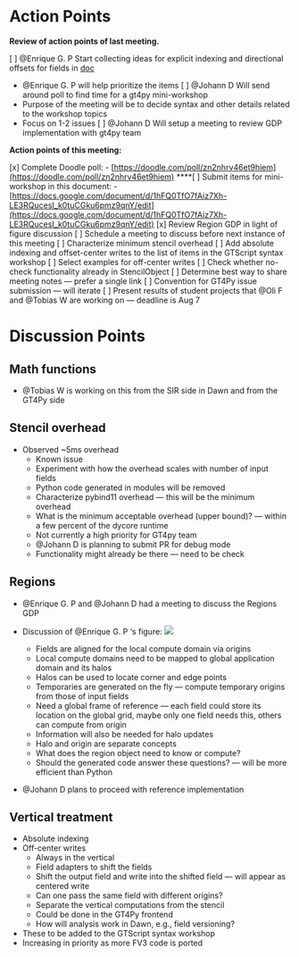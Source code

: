 # Action Points

**Review of action points of last meeting.**

[ ] @Enrique G. P Start collecting ideas for explicit indexing and directional offsets for fields in [doc](https://docs.google.com/document/d/1J0i89ZqITf-s27CrE215OsVI1MWSXx_aC2TZErxbEI8/edit#)
- @Enrique G. P will help prioritize the items
[ ] @Johann D Will send around poll to find time for a gt4py mini-workshop
- Purpose of the meeting will be to decide syntax and other details related to the workshop topics
- Focus on 1-2 issues
[ ] @Johann D Will setup a meeting to review GDP implementation with gt4py team

**Action points of this meeting:**

[x] Complete Doodle poll:
    - [https://doodle.com/poll/zn2nhrv46et9hiem](https://doodle.com/poll/zn2nhrv46et9hiem)
****[ ] Submit items for mini-workshop in this document:
    - [https://docs.google.com/document/d/1hFQ0TfO7fAiz7Xh-LE3RQucesI_k0tuCGku6pmz9qnY/edit](https://docs.google.com/document/d/1hFQ0TfO7fAiz7Xh-LE3RQucesI_k0tuCGku6pmz9qnY/edit)
[x] Review Region GDP in light of figure discussion
[ ] Schedule a meeting to discuss before next instance of this meeting
[ ] Characterize minimum stencil overhead
[ ] Add absolute indexing and offset-center writes to the list of items in the GTScript syntax workshop
[ ] Select examples for off-center writes
[ ] Check whether no-check functionality already in StencilObject
[ ] Determine best way to share meeting notes — prefer a single link
[ ] Convention for GT4Py issue submission — will iterate
[ ] Present results of student projects that @Oli F and @Tobias W are working on — deadline is Aug 7
# Discussion Points
## Math functions
- @Tobias W is working on this from the SIR side in Dawn and from the GT4Py side


## Stencil overhead
- Observed ~5ms overhead
    - Known issue
    - Experiment with how the overhead scales with number of input fields
    - Python code generated in modules will be removed
    - Characterize pybind11 overhead — this will be the minimum overhead
    - What is the minimum acceptable overhead (upper bound)? — within a few percent of the dycore runtime
    - Not currently a high priority for GT4py team
    - @Johann D  is planning to submit PR for debug mode
    - Functionality might already be there — need to be check


## Regions
- @Enrique G. P and @Johann D had a meeting to discuss the Regions GDP
- Discussion of @Enrique G. P ‘s figure:
![](https://paper-attachments.dropbox.com/s_29BD4C5C5F9BC0EB23379F0306EA720B6B6E8B4D3E55F6D0538BC148364F1815_1595348347809_domain_regions_ink.svg)

    - Fields are aligned for the local compute domain via origins
    - Local compute domains need to be mapped to global application domain and its halos
    - Halos can be used to locate corner and edge points
    - Temporaries are generated on the fly — compute temporary origins from those of input fields
    - Need a global frame of reference — each field could store its location on the global grid, maybe only one field needs this, others can compute from origin
    - Information will also be needed for halo updates
    - Halo and origin are separate concepts
    - What does the region object need to know or compute?
    - Should the generated code answer these questions? — will be more efficient than Python
- @Johann D  plans to proceed with reference implementation


## Vertical treatment
- Absolute indexing
- Off-center writes
    - Always in the vertical
    - Field adapters to shift the fields
    - Shift the output field and write into the shifted field — will appear as centered write
    - Can one pass the same field with different origins?
    - Separate the vertical computations from the stencil
    - Could be done in the GT4Py frontend
    - How will analysis work in Dawn, e.g., field versioning?
- These to be added to the GTScript syntax workshop
- Increasing in priority as more FV3 code is ported

